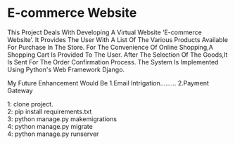 # E-commerce Website

This Project Deals With Developing A Virtual Website ‘E-commerce Website’. 
It Provides The User With A List Of The Various Products Available For Purchase In The Store.
For The Convenience Of Online Shopping,A Shopping Cart Is Provided To The User. After The Selection Of The Goods,It Is Sent For The Order Confirmation Process. 
The System Is Implemented Using Python's Web Framework Django.


My Future Enhancement Would Be 
1.Email Intrigation.........
2.Payment Gateway 


1: clone project. <br/>
2: pip install requirements.txt <br/>
3: python manage.py makemigrations <br/>
4: python manage.py migrate <br/>
4: python manage.py runserver
